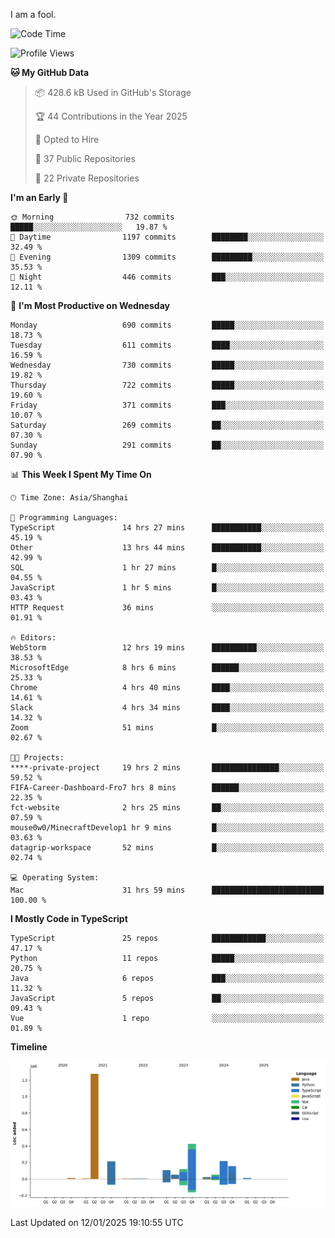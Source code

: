 I am a fool.

<!--START_SECTION:waka-->
![Code Time](http://img.shields.io/badge/Code%20Time-2%2C416%20hrs%205%20mins-blue)

![Profile Views](http://img.shields.io/badge/Profile%20Views-0-blue)

**🐱 My GitHub Data** 

> 📦 428.6 kB Used in GitHub's Storage 
 > 
> 🏆 44 Contributions in the Year 2025
 > 
> 💼 Opted to Hire
 > 
> 📜 37 Public Repositories 
 > 
> 🔑 22 Private Repositories 
 > 
**I'm an Early 🐤** 

```text
🌞 Morning                732 commits         █████░░░░░░░░░░░░░░░░░░░░   19.87 % 
🌆 Daytime                1197 commits        ████████░░░░░░░░░░░░░░░░░   32.49 % 
🌃 Evening                1309 commits        █████████░░░░░░░░░░░░░░░░   35.53 % 
🌙 Night                  446 commits         ███░░░░░░░░░░░░░░░░░░░░░░   12.11 % 
```
📅 **I'm Most Productive on Wednesday** 

```text
Monday                   690 commits         █████░░░░░░░░░░░░░░░░░░░░   18.73 % 
Tuesday                  611 commits         ████░░░░░░░░░░░░░░░░░░░░░   16.59 % 
Wednesday                730 commits         █████░░░░░░░░░░░░░░░░░░░░   19.82 % 
Thursday                 722 commits         █████░░░░░░░░░░░░░░░░░░░░   19.60 % 
Friday                   371 commits         ███░░░░░░░░░░░░░░░░░░░░░░   10.07 % 
Saturday                 269 commits         ██░░░░░░░░░░░░░░░░░░░░░░░   07.30 % 
Sunday                   291 commits         ██░░░░░░░░░░░░░░░░░░░░░░░   07.90 % 
```


📊 **This Week I Spent My Time On** 

```text
🕑︎ Time Zone: Asia/Shanghai

💬 Programming Languages: 
TypeScript               14 hrs 27 mins      ███████████░░░░░░░░░░░░░░   45.19 % 
Other                    13 hrs 44 mins      ███████████░░░░░░░░░░░░░░   42.99 % 
SQL                      1 hr 27 mins        █░░░░░░░░░░░░░░░░░░░░░░░░   04.55 % 
JavaScript               1 hr 5 mins         █░░░░░░░░░░░░░░░░░░░░░░░░   03.43 % 
HTTP Request             36 mins             ░░░░░░░░░░░░░░░░░░░░░░░░░   01.91 % 

🔥 Editors: 
WebStorm                 12 hrs 19 mins      ██████████░░░░░░░░░░░░░░░   38.53 % 
MicrosoftEdge            8 hrs 6 mins        ██████░░░░░░░░░░░░░░░░░░░   25.33 % 
Chrome                   4 hrs 40 mins       ████░░░░░░░░░░░░░░░░░░░░░   14.61 % 
Slack                    4 hrs 34 mins       ████░░░░░░░░░░░░░░░░░░░░░   14.32 % 
Zoom                     51 mins             █░░░░░░░░░░░░░░░░░░░░░░░░   02.67 % 

🐱‍💻 Projects: 
****-private-project     19 hrs 2 mins       ███████████████░░░░░░░░░░   59.52 % 
FIFA-Career-Dashboard-Fro7 hrs 8 mins        ██████░░░░░░░░░░░░░░░░░░░   22.35 % 
fct-website              2 hrs 25 mins       ██░░░░░░░░░░░░░░░░░░░░░░░   07.59 % 
mouse0w0/MinecraftDevelop1 hr 9 mins         █░░░░░░░░░░░░░░░░░░░░░░░░   03.63 % 
datagrip-workspace       52 mins             █░░░░░░░░░░░░░░░░░░░░░░░░   02.74 % 

💻 Operating System: 
Mac                      31 hrs 59 mins      █████████████████████████   100.00 % 
```

**I Mostly Code in TypeScript** 

```text
TypeScript               25 repos            ████████████░░░░░░░░░░░░░   47.17 % 
Python                   11 repos            █████░░░░░░░░░░░░░░░░░░░░   20.75 % 
Java                     6 repos             ███░░░░░░░░░░░░░░░░░░░░░░   11.32 % 
JavaScript               5 repos             ██░░░░░░░░░░░░░░░░░░░░░░░   09.43 % 
Vue                      1 repo              ░░░░░░░░░░░░░░░░░░░░░░░░░   01.89 % 
```



**Timeline**

![Lines of Code chart](https://raw.githubusercontent.com/VeejaLiu/VeejaLiu/master/assets/bar_graph.png)


 Last Updated on 12/01/2025 19:10:55 UTC
<!--END_SECTION:waka-->

